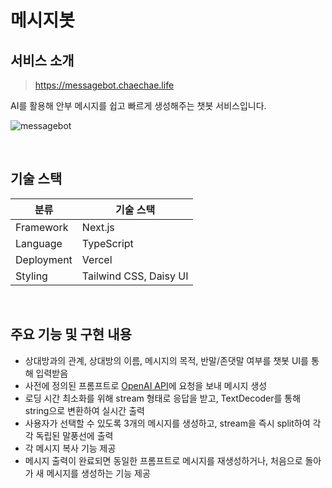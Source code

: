 # 메시지봇

## 서비스 소개

> <https://messagebot.chaechae.life>

AI를 활용해 안부 메시지를 쉽고 빠르게 생성해주는 챗봇 서비스입니다.

![messagebot](https://github.com/kec0130/messagebot/assets/77032760/06713039-3adc-4b5b-8157-2714eb80ae4f)

<br />

## 기술 스택

| 분류       | 기술 스택              |
| ---------- | ---------------------- |
| Framework  | Next.js                |
| Language   | TypeScript             |
| Deployment | Vercel                 |
| Styling    | Tailwind CSS, Daisy UI |

<br />

## 주요 기능 및 구현 내용

- 상대방과의 관계, 상대방의 이름, 메시지의 목적, 반말/존댓말 여부를 챗봇 UI를 통해 입력받음
- 사전에 정의된 프롬프트로 [OpenAI API](https://platform.openai.com/docs/api-reference)에 요청을 보내 메시지 생성
- 로딩 시간 최소화를 위해 stream 형태로 응답을 받고, TextDecoder를 통해 string으로 변환하여 실시간 출력
- 사용자가 선택할 수 있도록 3개의 메시지를 생성하고, stream을 즉시 split하여 각각 독립된 말풍선에 출력
- 각 메시지 복사 기능 제공
- 메시지 출력이 완료되면 동일한 프롬프트로 메시지를 재생성하거나, 처음으로 돌아가 새 메시지를 생성하는 기능 제공
